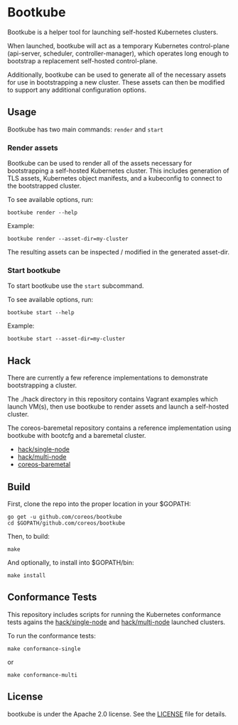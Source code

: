 # Bootkube

Bootkube is a helper tool for launching self-hosted Kubernetes clusters.

When launched, bootkube will act as a temporary Kubernetes control-plane (api-server, scheduler, controller-manager), which operates long enough to bootstrap a replacement self-hosted control-plane.

Additionally, bootkube can be used to generate all of the necessary assets for use in bootstrapping a new cluster. These assets can then be modified to support any additional configuration options.

## Usage

Bootkube has two main commands: `render` and `start`

### Render assets

Bootkube can be used to render all of the assets necessary for bootstrapping a self-hosted Kubernetes cluster. This includes generation of TLS assets, Kubernetes object manifests, and a kubeconfig to connect to the bootstrapped cluster.

To see available options, run:

```
bootkube render --help
```

Example:

```
bootkube render --asset-dir=my-cluster
```

The resulting assets can be inspected / modified in the generated asset-dir.

### Start bootkube

To start bootkube use the `start` subcommand.

To see available options, run:

```
bootkube start --help
```

Example:

```
bootkube start --asset-dir=my-cluster
```

## Hack

There are currently a few reference implementations to demonstrate bootstrapping a cluster.

The ./hack directory in this repository contains Vagrant examples which launch VM(s), then use bootkube to render assets and launch a self-hosted cluster.

The coreos-baremetal repository contains a reference implementation using bootkube with bootcfg and a baremetal cluster.

* [hack/single-node](hack/single-node/README.md)
* [hack/multi-node](hack/multi-node/README.md)
* [coreos-baremetal](https://github.com/coreos/coreos-baremetal/blob/master/Documentation/bootkube.md)

## Build

First, clone the repo into the proper location in your $GOPATH:

```
go get -u github.com/coreos/bootkube
cd $GOPATH/github.com/coreos/bootkube
```

Then, to build:

```
make
```

And optionally, to install into $GOPATH/bin:

```
make install
```

## Conformance Tests

This repository includes scripts for running the Kubernetes conformance tests agains the [hack/single-node](hack/single-node) and [hack/multi-node](hack/multi-node) launched clusters.

To run the conformance tests:

```
make conformance-single
```

or

```
make conformance-multi
```

## License

bootkube is under the Apache 2.0 license. See the [LICENSE](LICENSE) file for details.
